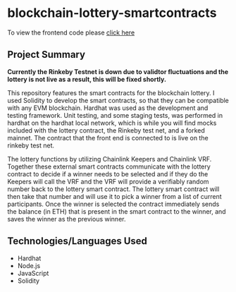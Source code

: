 # blockchain-lottery-smartcontracts

To view the frontend code please [click here](https://github.com/nreh1r/blockchain-lottery)

## Project Summary

**Currently the Rinkeby Testnet is down due to validtor fluctuations and the lottery is not live as a result, this will be fixed shortly.**

This repository features the smart contracts for the blockchain lottery. I used Solidity to develop the smart contracts, so that they can be compatible with any EVM blockchain. Hardhat was used as the development and testing framework. Unit testing, and some staging tests, was performed in hardhat on the hardhat local network, which is while you will find mocks included with the lottery contract, the Rinkeby test net, and a forked mainnet. The contract that the front end is connected to is live on the rinkeby test net. 

The lottery functions by utilizing Chainlink Keepers and Chainlink VRF. Together these external smart contracts communicate with the lottery contract to decide if a winner needs to be selected and if they do the Keepers will call the VRF and the VRF will provide a verifiably random number back to the lottery smart contract. The lottery smart contract will then take that number and will use it to pick a winner from a list of current participants. Once the winner is selected the contract immediately sends the balance (in ETH) that is present in the smart contract to the winner, and saves the winner as the previous winner. 

## Technologies/Languages Used
- Hardhat
- Node.js
- JavaScript
- Solidity

